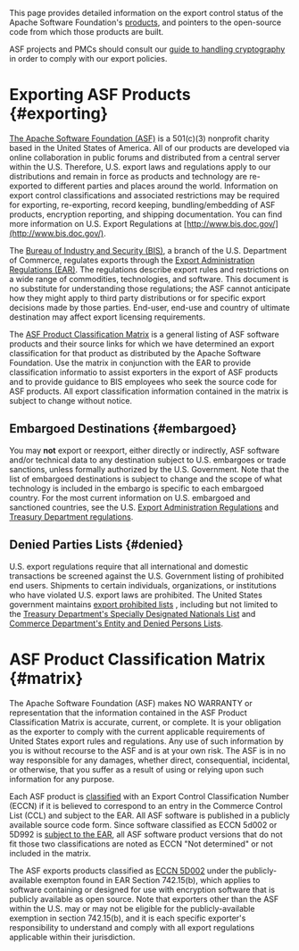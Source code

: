 This page provides detailed information on the export control status of the
Apache Software Foundation's [products](#matrix), and pointers to
the open-source code from which those products are built.

ASF projects and PMCs should consult our [guide to handling
cryptography](/dev/crypto.html) in order to comply with our export
policies.

# Exporting ASF Products  {#exporting}

[The Apache Software Foundation (ASF)](/foundation/)
is a 501(c)(3) nonprofit charity based in the United States of America. All
of our products are developed via online collaboration in public forums and
distributed from a central server within the U.S. Therefore, U.S. export
laws and regulations apply to our distributions and remain in force as
products and technology are re-exported to different parties and places
around the world. Information on export control classifications and
associated restrictions may be required for exporting, re-exporting, record
keeping, bundling/embedding of ASF products, encryption reporting, and
shipping documentation. You can find more information on U.S. Export Regulations at [http://www.bis.doc.gov/](http://www.bis.doc.gov/).

The [Bureau of Industry and Security (BIS)](http://bxa.doc.gov/), a branch
of the U.S. Department of Commerce, regulates exports through the [Export
Administration Regulations
(EAR)](http://www.access.gpo.gov/bis/ear/ear_data.html). The regulations
describe export rules and restrictions on a wide range of commodities,
technologies, and software. This document is no substitute for
understanding those regulations; the ASF cannot anticipate how they might
apply to third party distributions or for specific export decisions made by
those parties. End-user, end-use and country of ultimate destination may
affect export licensing requirements.

The [ASF Product Classification Matrix](#matrix) is a general listing of
ASF software products and their source links for which we have determined
an export classification for that product as distributed by the Apache
Software Foundation. Use the matrix in conjunction with the EAR
to provide classification informatio to assist exporters in the
export of ASF products and to provide guidance to BIS employees who seek
the source code for ASF products. All export classification information
contained in the matrix is subject to change without notice.

## Embargoed Destinations  {#embargoed}

You may **not** export or reexport, either directly or indirectly, ASF software and/or technical data to any destination subject to U.S. embargoes or
trade sanctions, unless formally authorized by the U.S. Government. Note
that the list of embargoed destinations is subject to change and the scope of
what technology is included in the embargo is specific to each embargoed
country. For the most current information on U.S. embargoed and sanctioned
countries, see the U.S. [Export Administration
Regulations](http://www.access.gpo.gov/bis/index.html) and [Treasury
Department regulations](http://www.treas.gov/offices/enforcement/ofac/).

## Denied Parties Lists  {#denied}

U.S. export regulations require that all international and domestic
transactions be screened against the U.S. Government listing of prohibited
end users. Shipments to certain individuals, organizations, or institutions
who have violated U.S. export laws are prohibited. The United States
government maintains [export prohibited
lists](http://www.bis.doc.gov/ComplianceAndEnforcement/ListsToCheck.htm) ,
including but not limited to the [Treasury Department's Specially
Designated Nationals
List](http://www.treas.gov/offices/eotffc/ofac/sdn/index.html) and
[Commerce Department's Entity and Denied Persons
Lists](http://bxa.doc.gov/dpl/Default.shtm).

# ASF Product Classification Matrix  {#matrix}

The Apache Software Foundation (ASF) makes NO WARRANTY or representation
that the information contained in the ASF Product Classification Matrix is
accurate, current, or complete. It is your obligation as the exporter to
comply with the current applicable requirements of United States export
rules and regulations. Any use of such information by you is without
recourse to the ASF and is at your own risk. The ASF is in no way
responsible for any damages, whether direct, consequential, incidental, or
otherwise, that you suffer as a result of using or relying upon such
information for any purpose.

Each ASF product is
[classified](http://www.bis.doc.gov/licensing/exportingbasics.htm) with an
Export Control Classification Number (ECCN) if it is believed to correspond
to an entry in the Commerce Control List (CCL) and subject to the EAR. All
ASF software is published in a publicly available source code form. Since
software classified as ECCN 5d002 or 5D992 is [subject to the 
EAR](http://www.access.gpo.gov/bis/ear/txt/734.txt), all ASF
software product versions that do not fit those two classifications are
noted as ECCN "Not determined" or not included in the matrix.

The ASF exports products classified as [ECCN
5D002](http://www.access.gpo.gov/bis/ear/txt/ccl5-pt2.txt) under the publicly-available exempton found in EAR Section 742.15(b),
which applies to software containing or designed for use with encryption software 
that is publicly available as open source. Note that exporters other than the
ASF within the U.S. may or may not be eligible for the publicly-available exemption 
in section 742.15(b), and it is each specific exporter's responsibility to understand 
and comply with all export regulations applicable within their jurisdiction.

